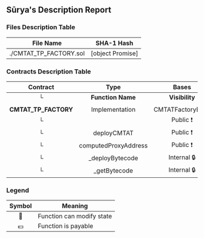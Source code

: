 ## Sūrya's Description Report

### Files Description Table


|  File Name  |  SHA-1 Hash  |
|-------------|--------------|
| ./CMTAT_TP_FACTORY.sol | [object Promise] |


### Contracts Description Table


|  Contract  |         Type        |       Bases      |                  |                 |
|:----------:|:-------------------:|:----------------:|:----------------:|:---------------:|
|     └      |  **Function Name**  |  **Visibility**  |  **Mutability**  |  **Modifiers**  |
||||||
| **CMTAT_TP_FACTORY** | Implementation | CMTATFactoryBase |||
| └ | <Constructor> | Public ❗️ | 🛑  | CMTATFactoryBase |
| └ | deployCMTAT | Public ❗️ | 🛑  | onlyRole |
| └ | computedProxyAddress | Public ❗️ |   |NO❗️ |
| └ | _deployBytecode | Internal 🔒 | 🛑  | |
| └ | _getBytecode | Internal 🔒 |   | |


### Legend

|  Symbol  |  Meaning  |
|:--------:|-----------|
|    🛑    | Function can modify state |
|    💵    | Function is payable |
